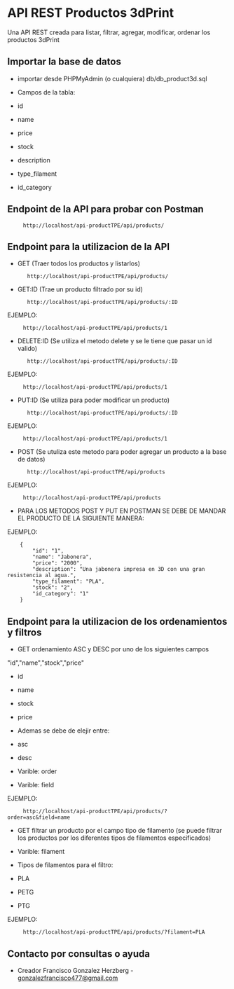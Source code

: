 # API REST Productos 3dPrint
Una API REST creada para listar, filtrar, agregar, modificar, ordenar los productos 3dPrint

## Importar la base de datos
- importar desde PHPMyAdmin (o cualquiera) db/db_product3d.sql
- Campos de la tabla:

- id
- name
- price
- stock
- description
- type_filament
- id_category


## Endpoint de la API para probar con Postman

         http://localhost/api-productTPE/api/products/


## Endpoint para la utilizacion de la API

- GET (Traer todos los productos y listarlos)

         http://localhost/api-productTPE/api/products/

- GET:ID (Trae un producto filtrado por su id)

         http://localhost/api-productTPE/api/products/:ID

EJEMPLO:

         http://localhost/api-productTPE/api/products/1

- DELETE:ID (Se utiliza el metodo delete y se le tiene que pasar un id valido)

         http://localhost/api-productTPE/api/products/:ID

EJEMPLO: 

         http://localhost/api-productTPE/api/products/1


- PUT:ID (Se utiliza para poder modificar un producto)

         http://localhost/api-productTPE/api/products/:ID

EJEMPLO: 

         http://localhost/api-productTPE/api/products/1

- POST (Se utuliza este metodo para poder agregar un producto a la base de datos)

         http://localhost/api-productTPE/api/products

EJEMPLO:  

         http://localhost/api-productTPE/api/products

- PARA LOS METODOS POST Y PUT EN POSTMAN SE DEBE DE MANDAR EL PRODUCTO DE LA SIGUIENTE MANERA:

EJEMPLO:

        {
            "id": "1",
            "name": "Jabonera",
            "price": "2000",
            "description": "Una jabonera impresa en 3D con una gran resistencia al agua.",
            "type_filament": "PLA",
            "stock": "2",
            "id_category": "1"
        }


## Endpoint para la utilizacion de los ordenamientos y filtros

- GET ordenamiento ASC y DESC por uno de los siguientes campos

"id","name","stock","price"

- id
- name
- stock
- price

- Ademas se debe de elejir entre:

- asc
- desc

- Varible: order
- Varible: field

EJEMPLO:  

         http://localhost/api-productTPE/api/products/?order=asc&field=name

- GET filtrar un producto por el campo tipo de filamento (se puede filtrar los productos por los diferentes tipos de filamentos especificados)

- Varible: filament

- Tipos de filamentos para el filtro:

- PLA
- PETG
- PTG

EJEMPLO:  

         http://localhost/api-productTPE/api/products/?filament=PLA




## Contacto por consultas o ayuda

- Creador Francisco Gonzalez Herzberg - gonzalezfrancisco477@gmail.com



